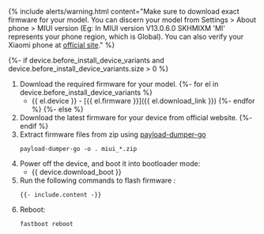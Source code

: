 {% include alerts/warning.html content="Make sure to download exact firmware for your model. You can discern your model from Settings > About phone > MIUI version (Eg: In MIUI version V13.0.6.0 SKHMIXM 'MI' represents your phone region, which is Global). You can also verify your Xiaomi phone at [official site](https://www.mi.com/global/verify)." %}

{%- if device.before_install_device_variants and device.before_install_device_variants.size > 0 %}
1. Download the required firmware for your model.
{%- for el in device.before_install_device_variants %}
   - {{ el.device }} - [{{ el.firmware }}]({{ el.download_link }})
{%- endfor %}
{%- else %}
1. Download the latest firmware for your device from official website.
{%- endif %}
2. Extract firmware files from zip using [payload-dumper-go](https://github.com/ssut/payload-dumper-go)
   ```
   payload-dumper-go -o . miui_*.zip
   ```
3. Power off the device, and boot it into bootloader mode:
    * {{ device.download_boot }}
4. Run the following commands to flash firmware :
   ```
   {{- include.content -}}
   ```
5. Reboot:
   ```
   fastboot reboot
   ```
